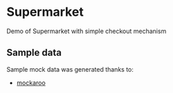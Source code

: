 # Supermarket
Demo of Supermarket with simple checkout mechanism

## Sample data
Sample mock data was generated thanks to: 
* [mockaroo](https://www.mockaroo.com/)